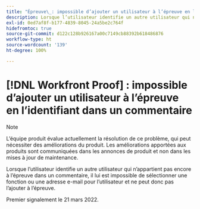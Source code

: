 ```yaml
---
title: "Épreuve\_: impossible d’ajouter un utilisateur à l’épreuve en l’identifiant dans un commentaire."
description: Lorsque l’utilisateur identifie un autre utilisateur qui n’appartient pas encore à l’épreuve dans un commentaire, il lui est impossible de sélectionner une fonction ou une adresse e-mail pour l’utilisateur et ne peut donc pas l’ajouter à l’épreuve.
exl-id: 0ed7af8f-b177-4839-8045-24a5be2c764f
hidefromtoc: true
source-git-commit: d122c128b926167a00c7149cb88392b618486876
workflow-type: ht
source-wordcount: '139'
ht-degree: 100%

---
```


# [!DNL Workfront Proof] : impossible d’ajouter un utilisateur à l’épreuve en l’identifiant dans un commentaire

>[!NOTE]
>
>L’équipe produit évalue actuellement la résolution de ce problème, qui peut nécessiter des améliorations du produit. Les améliorations apportées aux produits sont communiquées dans les annonces de produit et non dans les mises à jour de maintenance.

Lorsque l’utilisateur identifie un autre utilisateur qui n’appartient pas encore à l’épreuve dans un commentaire, il lui est impossible de sélectionner une fonction ou une adresse e-mail pour l’utilisateur et ne peut donc pas l’ajouter à l’épreuve.

Premier signalement le 21 mars 2022.
